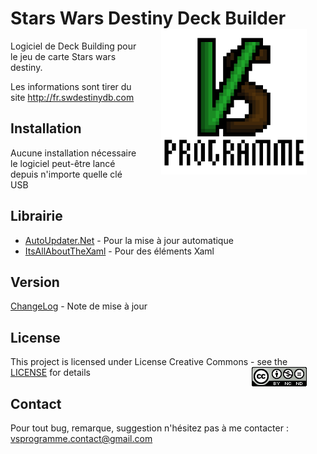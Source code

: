 # Stars Wars Destiny Deck Builder<a href="https://github.com/VincentSinel"><img align="right" src="https://raw.githubusercontent.com/VincentSinel/Image/master/Icone.png" width="233" style="margin:0px 30px" alt="VS Programme"></a>

Logiciel de Deck Building pour le jeu de carte Stars wars destiny.

Les informations sont tirer du site http://fr.swdestinydb.com

## Installation

Aucune installation nécessaire le logiciel peut-être lancé depuis n'importe quelle clé USB

## Librairie

* [AutoUpdater.Net](https://github.com/ravibpatel/AutoUpdater.NET) - Pour la mise à jour automatique
* [ItsAllAboutTheXaml](https://itsallaboutthexaml.blogspot.com/) - Pour des éléments Xaml

## Version

[ChangeLog](Note%20Mise%20A%20Jour.txt) - Note de mise à jour

## License

This project is licensed under License Creative Commons - see the [LICENSE](https://creativecommons.org/licenses/by-nc-nd/4.0/) for details<a href="https://creativecommons.org/licenses/by-nc-nd/4.0/"><img align="right" src="https://raw.githubusercontent.com/VincentSinel/Image/master/License%20Creative%20Commons.png" width="88" style="margin:0px 30px" alt="VS Programme"></a>

## Contact

Pour tout bug, remarque, suggestion n'hésitez pas à me contacter :
vsprogramme.contact@gmail.com

